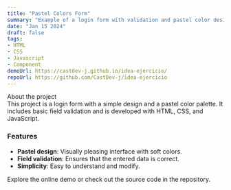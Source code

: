```yaml
---
title: "Pastel Colors Form"
summary: "Example of a login form with validation and pastel color design."
date: "Jan 15 2024"
draft: false
tags:
- HTML
- CSS
- Javascript
- Component
demoUrl: https://castdev-j.github.io/idea-ejercicio/
repoUrl: https://github.com/CastDev-j/idea-ejercicio
---
```


About the project  
This project is a login form with a simple design and a pastel color palette. It includes basic field validation and is developed with HTML, CSS, and JavaScript.

### Features  
- **Pastel design**: Visually pleasing interface with soft colors.  
- **Field validation**: Ensures that the entered data is correct.  
- **Simplicity**: Easy to understand and modify.  

Explore the online demo or check out the source code in the repository.
